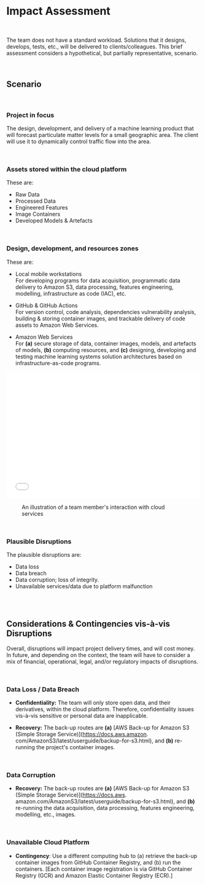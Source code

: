 <br>

# Impact Assessment

<br>

The team does not have a standard workload.  Solutions that it designs, develops, tests, etc., will be delivered to 
clients/colleagues. This brief assessment considers a hypothetical, but partially representative, scenario.

<br>


## Scenario

<br>

### Project in focus

The design, development, and delivery of a machine learning product that will forecast particulate matter levels for a small geographic area. The client will use it to dynamically control traffic flow into the area.

<br>

### Assets stored within the cloud platform

These are:

* Raw Data
* Processed Data
* Engineered Features
* Image Containers
* Developed Models & Artefacts

<br>

### Design, development, and resources zones

These are:

* Local mobile workstations<br>
  For developing programs for data acquisition, programmatic data delivery to Amazon S3, data processing, features engineering, modelling, infrastructure as code (IAC), etc.

* GitHub & GitHub Actions<br>
  For version control, code analysis, dependencies vulnerability analysis, building & storing container images, and 
  trackable delivery of code assets to Amazon Web Services.

* Amazon Web Services<br>
  For **(a)** secure storage of data, container images, models, and artefacts of models, **(b)** computing resources, and **(c)** 
  designing, developing and testing machine learning systems solution architectures based on infrastructure-as-code programs.

<iframe
style="overflow:hidden; width:100%; height:330px; border:none;"
src="../../../../../assets/beforehand.html"></iframe>
<figure>
<figcaption>An illustration of a team member's interaction with cloud services</figcaption>
</figure>

<br>

### Plausible Disruptions

The plausible disruptions are:

* Data loss
* Data breach
* Data corruption; loss of integrity.
* Unavailable services/data due to platform malfunction


<br>
<br>


## Considerations & Contingencies vis-à-vis Disruptions

Overall, disruptions will impact project delivery times, and will cost money.  In future, and depending on the context, the 
team will have to consider a mix of financial, operational, legal, and/or regulatory impacts of disruptions.

<br>

### Data Loss / Data Breach

* **Confidentiality:** The team will only store open data, and their derivatives, within the cloud platform.  Therefore, 
confidentiality issues vis-à-vis sensitive or personal data are inapplicable.

* **Recovery:** The back-up routes are **(a)** [AWS Back-up for Amazon S3 (Simple Storage Service)](https://docs.aws.amazon.
com/AmazonS3/latest/userguide/backup-for-s3.html), and **(b)** re-running the project's container images.

<br>

### Data Corruption

* **Recovery:** The back-up routes are **(a)** [AWS Back-up for Amazon S3 (Simple Storage Service)](https://docs.aws.
  amazon.com/AmazonS3/latest/userguide/backup-for-s3.html), and **(b)** re-running the data acquisition, data processing, 
  features engineering, modelling, etc., images.

<br>

### Unavailable Cloud Platform

* **Contingency**: Use a different computing hub to (a) retrieve the back-up container images from GitHub Container 
  Registry, and (b) run the containers. [Each container image registration is via GitHub Container Registry (GCR) and Amazon Elastic Container Registry (ECR).]


<br>
<br>

<br>
<br>

<br>
<br>

<br>
<br>
